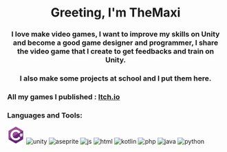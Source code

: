 <h1 align="center">Greeting, I'm TheMaxi</h1>
<h3 align="center">I love make video games, I want to improve my skills on Unity and become a good game designer and programmer, I share the video game that I create to get feedbacks and train on Unity.</h3>

<h3 align="center">I also make some projects at school and I put them here.</h3>

<h3 align="left">All my games I published : <a href="https://themaxi.itch.io/">Itch.io</a>

<h3 align="left">Languages and Tools:</h3>
<p align="left"> <img src="https://raw.githubusercontent.com/devicons/devicon/master/icons/csharp/csharp-original.svg" alt="csharp" width="40" height="40"/> <img src="https://www.vectorlogo.zone/logos/unity3d/unity3d-icon.svg" alt="unity" width="40" height="40"/> <img src="https://upload.wikimedia.org/wikipedia/commons/thumb/6/69/Logo_Aseprite.svg/1200px-Logo_Aseprite.svg.png" alt="aseprite" width="40" height="40"/> <img src="https://upload.wikimedia.org/wikipedia/commons/thumb/6/6a/JavaScript-logo.png/600px-JavaScript-logo.png" alt="js" width="40" height="40"/> <img src="https://upload.wikimedia.org/wikipedia/commons/thumb/6/61/HTML5_logo_and_wordmark.svg/512px-HTML5_logo_and_wordmark.svg.png" alt="html" width="40" height="40"/> <img src="https://upload.wikimedia.org/wikipedia/commons/7/74/Kotlin_Icon.png" alt="kotlin" width="40" height="40"> <img src="https://static-00.iconduck.com/assets.00/php-icon-1024x1024-az8aia1z.png" alt="php" width="40" height="40"> <img src="https://i.pinimg.com/564x/f1/ea/a7/f1eaa7278f64e27128e062a3de918265.jpg" alt="java" width="40" height="40"> <img src="https://banner2.cleanpng.com/20181128/cbr/kisspng-python-programming-basics-for-absolute-beginners-michigan-python-user-group-5-jul-2-18-5bfef921c53528.7857216715434365778078.jpg" alt="python" width="40" height="40"> </a> </p>

